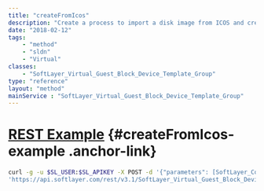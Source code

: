```yaml
---
title: "createFromIcos"
description: "Create a process to import a disk image from ICOS and create a standard"
date: "2018-02-12"
tags:
    - "method"
    - "sldn"
    - "Virtual"
classes:
    - "SoftLayer_Virtual_Guest_Block_Device_Template_Group"
type: "reference"
layout: "method"
mainService : "SoftLayer_Virtual_Guest_Block_Device_Template_Group"
---
```


# [REST Example](#createFromIcos-example) <a href="/article/rest/"><i class="fas fa-question"></i></a> {#createFromIcos-example .anchor-link} 
```bash
curl -g -u $SL_USER:$SL_APIKEY -X POST -d '{"parameters": [SoftLayer_Container_Virtual_Guest_Block_Device_Template_Configuration]}' \
'https://api.softlayer.com/rest/v3.1/SoftLayer_Virtual_Guest_Block_Device_Template_Group/createFromIcos'
```
